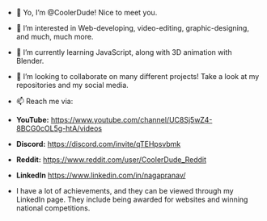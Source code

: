 - 👋 Yo, I’m @CoolerDude! Nice to meet you.

- 👀 I’m interested in Web-developing, video-editing, graphic-designing, and much, much more.

- 🌱 I’m currently learning JavaScript, along with 3D animation with Blender.
 
- 💞️ I’m looking to collaborate on many different projects! Take a look at my repositories and my social media.

- 📫 Reach me via:
- **YouTube:** https://www.youtube.com/channel/UC8Sj5wZ4-8BCG0cOL5g-htA/videos
- **Discord:** https://discord.com/invite/qTEHpsvbmk
- **Reddit:** https://www.reddit.com/user/CoolerDude_Reddit
- **LinkedIn** https://www.linkedin.com/in/nagapranav/

- I have a lot of achievements, and they can be viewed through my LinkedIn page. They include being awarded for websites and winning national competitions.

<!---
CoolerGit/CoolerGit is a ✨ special ✨ repository because its `README.md` (this file) appears on your GitHub profile.
You can click the Preview link to take a look at your changes.
--->
